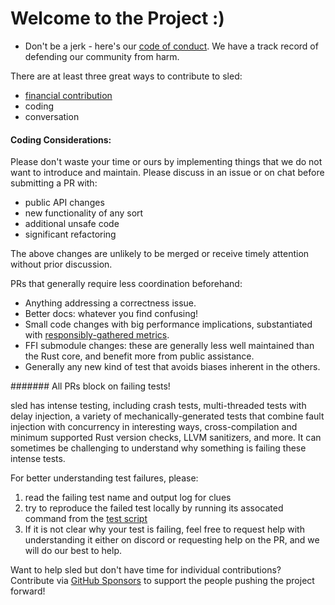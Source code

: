 # Welcome to the Project :)

* Don't be a jerk - here's our [code of conduct](./code-of-conduct.md).
  We have a track record of defending our community from harm.

There are at least three great ways to contribute to sled:

* [financial contribution](https://github.com/sponsors/spacejam)
* coding
* conversation

#### Coding Considerations:

Please don't waste your time or ours by implementing things that
we do not want to introduce and maintain. Please discuss in an
issue or on chat before submitting a PR with:

* public API changes
* new functionality of any sort
* additional unsafe code
* significant refactoring

The above changes are unlikely to be merged or receive
timely attention without prior discussion.

PRs that generally require less coordination beforehand:

* Anything addressing a correctness issue.
* Better docs: whatever you find confusing!
* Small code changes with big performance implications, substantiated with [responsibly-gathered metrics](https://sled.rs/perf#experiment-checklist).
* FFI submodule changes: these are generally less well maintained than the Rust core, and benefit more from public assistance.
* Generally any new kind of test that avoids biases inherent in the others.

####### All PRs block on failing tests!

sled has intense testing, including crash tests, multi-threaded tests with
delay injection, a variety of mechanically-generated tests that combine fault
injection with concurrency in interesting ways, cross-compilation and minimum
supported Rust version checks, LLVM sanitizers, and more. It can sometimes be
challenging to understand why something is failing these intense tests.

For better understanding test failures, please:

1. read the failing test name and output log for clues
1. try to reproduce the failed test locally by running its assocated command from the [test script](https://github.com/spacejam/sled/blob/master/.github/workflows/test.yml)
1. If it is not clear why your test is failing, feel free to request help with understanding it either on discord or requesting help on the PR, and we will do our best to help.

Want to help sled but don't have time for individual contributions? Contribute via [GitHub Sponsors](https://github.com/sponsors/spacejam) to support the people pushing the project forward!
